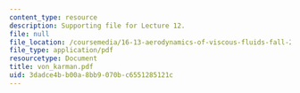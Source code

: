```yaml
---
content_type: resource
description: Supporting file for Lecture 12.
file: null
file_location: /coursemedia/16-13-aerodynamics-of-viscous-fluids-fall-2003/3dadce4bb00a8bb9070bc6551285121c_von_karman.pdf
file_type: application/pdf
resourcetype: Document
title: von_karman.pdf
uid: 3dadce4b-b00a-8bb9-070b-c6551285121c
---
```

